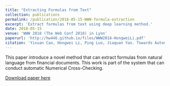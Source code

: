 ```yaml
---
title: "Extracting Formulas from Text"
collection: publications
permalink: /publication/2018-05-15-WWW-formula-extraction
excerpt: 'Extract formulas from text using deep learning method.'
date: 2018-05-15
venue: 'WWW 2018 (The Web Conf 2018) in Lyon'
paperurl: 'http://hw446.github.io/files/WWW2018-HongweiLi.pdf'
citation: 'Yixuan Cao, Hongwei Li, Ping Luo, Jiaquan Yao. Towards Automatic Numerical Cross-Checking: Extracting Formulas from Text, The 27th International Conference on World Wide Web (WWW-18)，April 23–27, 2018，Lyon, France'
---
```

This paper introduce a novel method that can extract formulas from natural language from financial documents.
This work is part of the system that can conduct automatic Numerical Cross-Checking.

[Download paper here](http://hw446.github.io/files/WWW2018-HongweiLi.pdf)
